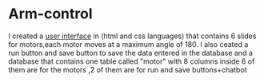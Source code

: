 # Arm-control
I created a [user interface](https://mada-almasudi.github.io/Arm-control/) in (html and css languages) that contains 6 slides for motors,each motor moves at a maximum angle of 180.
I  also ceated a run button and save button to save the data entered in the database
 and a database that contains one table called "motor" with 8 columns inside 6 of them are for the motors ,2 of them are for run and save buttons+chatbot

